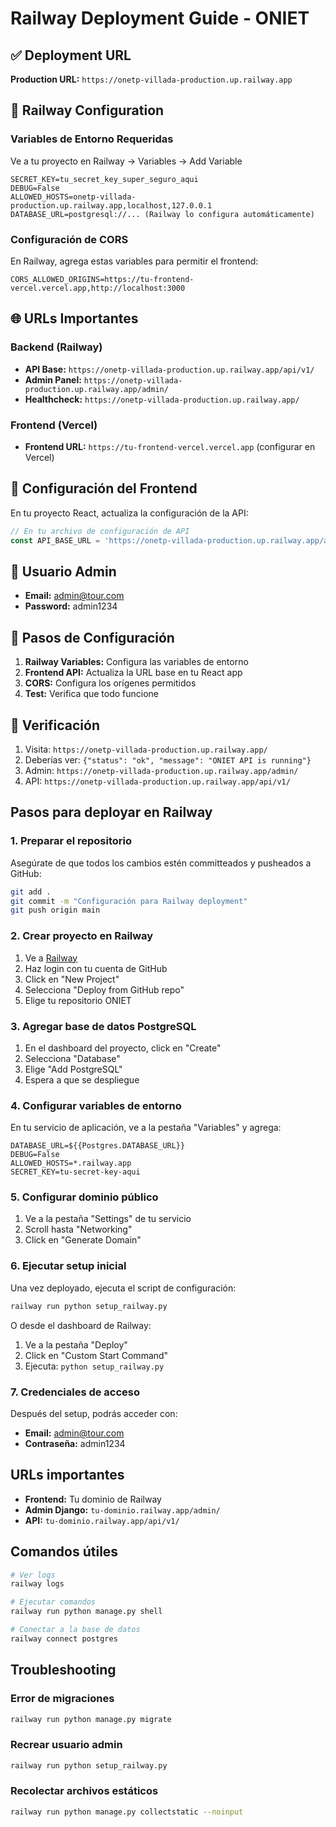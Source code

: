 # Railway Deployment Guide - ONIET

## ✅ Deployment URL
**Production URL:** `https://onetp-villada-production.up.railway.app`

## 🔧 Railway Configuration

### Variables de Entorno Requeridas
Ve a tu proyecto en Railway → Variables → Add Variable

```
SECRET_KEY=tu_secret_key_super_seguro_aqui
DEBUG=False
ALLOWED_HOSTS=onetp-villada-production.up.railway.app,localhost,127.0.0.1
DATABASE_URL=postgresql://... (Railway lo configura automáticamente)
```

### Configuración de CORS
En Railway, agrega estas variables para permitir el frontend:

```
CORS_ALLOWED_ORIGINS=https://tu-frontend-vercel.vercel.app,http://localhost:3000
```

## 🌐 URLs Importantes

### Backend (Railway)
- **API Base:** `https://onetp-villada-production.up.railway.app/api/v1/`
- **Admin Panel:** `https://onetp-villada-production.up.railway.app/admin/`
- **Healthcheck:** `https://onetp-villada-production.up.railway.app/`

### Frontend (Vercel)
- **Frontend URL:** `https://tu-frontend-vercel.vercel.app` (configurar en Vercel)

## 🔗 Configuración del Frontend

En tu proyecto React, actualiza la configuración de la API:

```javascript
// En tu archivo de configuración de API
const API_BASE_URL = 'https://onetp-villada-production.up.railway.app/api/v1';
```

## 👤 Usuario Admin
- **Email:** admin@tour.com
- **Password:** admin1234

## 📝 Pasos de Configuración

1. **Railway Variables:** Configura las variables de entorno
2. **Frontend API:** Actualiza la URL base en tu React app
3. **CORS:** Configura los orígenes permitidos
4. **Test:** Verifica que todo funcione

## 🚀 Verificación

1. Visita: `https://onetp-villada-production.up.railway.app/`
2. Deberías ver: `{"status": "ok", "message": "ONIET API is running"}`
3. Admin: `https://onetp-villada-production.up.railway.app/admin/`
4. API: `https://onetp-villada-production.up.railway.app/api/v1/`

## Pasos para deployar en Railway

### 1. Preparar el repositorio
Asegúrate de que todos los cambios estén committeados y pusheados a GitHub:

```bash
git add .
git commit -m "Configuración para Railway deployment"
git push origin main
```

### 2. Crear proyecto en Railway

1. Ve a [Railway](https://railway.app/)
2. Haz login con tu cuenta de GitHub
3. Click en "New Project"
4. Selecciona "Deploy from GitHub repo"
5. Elige tu repositorio ONIET

### 3. Agregar base de datos PostgreSQL

1. En el dashboard del proyecto, click en "Create"
2. Selecciona "Database"
3. Elige "Add PostgreSQL"
4. Espera a que se despliegue

### 4. Configurar variables de entorno

En tu servicio de aplicación, ve a la pestaña "Variables" y agrega:

```
DATABASE_URL=${{Postgres.DATABASE_URL}}
DEBUG=False
ALLOWED_HOSTS=*.railway.app
SECRET_KEY=tu-secret-key-aqui
```

### 5. Configurar dominio público

1. Ve a la pestaña "Settings" de tu servicio
2. Scroll hasta "Networking"
3. Click en "Generate Domain"

### 6. Ejecutar setup inicial

Una vez deployado, ejecuta el script de configuración:

```bash
railway run python setup_railway.py
```

O desde el dashboard de Railway:
1. Ve a la pestaña "Deploy"
2. Click en "Custom Start Command"
3. Ejecuta: `python setup_railway.py`

### 7. Credenciales de acceso

Después del setup, podrás acceder con:
- **Email:** admin@tour.com
- **Contraseña:** admin1234

## URLs importantes

- **Frontend:** Tu dominio de Railway
- **Admin Django:** `tu-dominio.railway.app/admin/`
- **API:** `tu-dominio.railway.app/api/v1/`

## Comandos útiles

```bash
# Ver logs
railway logs

# Ejecutar comandos
railway run python manage.py shell

# Conectar a la base de datos
railway connect postgres
```

## Troubleshooting

### Error de migraciones
```bash
railway run python manage.py migrate
```

### Recrear usuario admin
```bash
railway run python setup_railway.py
```

### Recolectar archivos estáticos
```bash
railway run python manage.py collectstatic --noinput
``` 